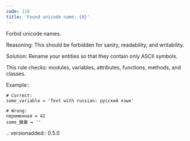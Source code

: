 ```yaml
---
code: 119
title: 'Found unicode name: {0}'
---
```



Forbid unicode names.

Reasoning:
    This should be forbidden for sanity, readability, and writability.

Solution:
    Rename your entities so that they contain only ASCII symbols.

This rule checks: modules, variables, attributes,
functions, methods, and classes.

Example::

    # Correct:
    some_variable = 'Text with russian: русский язык'

    # Wrong:
    переменная = 42
    some_變量 = ''

.. versionadded:: 0.5.0